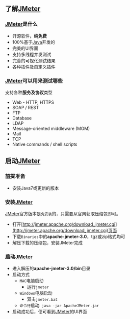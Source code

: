 ## 了解[JMeter](http://jmeter.apache.org/)
### [JMeter](http://jmeter.apache.org/)是什么

* 开源软件，**纯免费**
* 100%基于[Java](http://www.java.com/)开发的
* 完美的UI界面
* 支持多线程并发测试
* 完善的可视化测试结果
* 各种插件及自定义插件

### [JMeter](http://jmeter.apache.org/)可以用来测试哪些

支持各种**服务及协议**类型

* Web - HTTP, HTTPS
* SOAP / REST
* FTP
* Database
* LDAP
* Message-oriented middleware (MOM)
* Mail
* TCP
* Native commands / shell scripts

## 启动[JMeter](http://jmeter.apache.org/)
### 前提准备

* 安装Java7或更新的版本

### 安装[JMeter](http://jmeter.apache.org/)

[JMeter](http://jmeter.apache.org/)官方版本是`免安装`的，只需要从官网获取压缩包即可。

* 打开[http://jmeter.apache.org/download_jmeter.cgi](http://jmeter.apache.org/download_jmeter.cgi)页面
* 下载`Binaries`中的**apache-jmeter-3.0**，tgz或zip格式均可
* 解压下载的压缩包，安装JMeter完成

### 启动[JMeter](http://jmeter.apache.org/)

* 进入解压的**apache-jmeter-3.0/bin**目录
* 启动方式
  * `MAC`电脑启动
    * 运行`jmeter`
  * `Windows`电脑启动
    * 双击`jmeter.bat`
  * ``命令行``启动: `java -jar ApacheJMeter.jar`
* 启动成功后，便可看到[JMeter](http://jmeter.apache.org/)的UI界面
